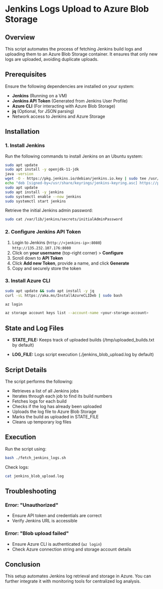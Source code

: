 # Jenkins Logs Upload to Azure Blob Storage
## Overview

This script automates the process of fetching Jenkins build logs and uploading them to an Azure Blob Storage container. It ensures that only new logs are uploaded, avoiding duplicate uploads.

## Prerequisites

Ensure the following dependencies are installed on your system:

- **Jenkins** (Running on a VM)
- **Jenkins API Token** (Generated from Jenkins User Profile)
- **Azure CLI** (For interacting with Azure Blob Storage)
- **jq** (Optional, for JSON parsing)
- Network access to Jenkins and Azure Storage

## Installation

### 1. Install Jenkins

Run the following commands to install Jenkins on an Ubuntu system:

```bash
sudo apt update
sudo apt install -y openjdk-11-jdk
java -version
wget -O - https://pkg.jenkins.io/debian/jenkins.io.key | sudo tee /usr/share/keyrings/jenkins-keyring.asc > /dev/null
echo "deb [signed-by=/usr/share/keyrings/jenkins-keyring.asc] https://pkg.jenkins.io/debian binary/" | sudo tee /etc/apt/sources.list.d/jenkins.list > /dev/null
sudo apt update
sudo apt install -y jenkins
sudo systemctl enable --now jenkins
sudo systemctl start jenkins
```

Retrieve the initial Jenkins admin password:

```bash
sudo cat /var/lib/jenkins/secrets/initialAdminPassword
```

### 2. Configure Jenkins API Token

1. Login to Jenkins (`http://<jenkins-ip>:8080`) `http://135.232.107.176:8080`
2. Click on **your username** (top-right corner) > **Configure**
3. Scroll down to **API Token**
4. Click **Add new Token**, provide a name, and click **Generate**
5. Copy and securely store the token

### 3. Install Azure CLI

```bash
sudo apt update && sudo apt install -y jq
curl -sL https://aka.ms/InstallAzureCLIDeb | sudo bash
```
```bash
az login
```
```bash
az storage account keys list --account-name <your-storage-account>
```
## State and Log Files

- **STATE_FILE:** Keeps track of uploaded builds (/tmp/uploaded_builds.txt by default)

- **LOG_FILE:** Logs script execution (./jenkins_blob_upload.log by default)


## Script Details

The script performs the following:

- Retrieves a list of all Jenkins jobs
- Iterates through each job to find its build numbers
- Fetches logs for each build
- Checks if the log has already been uploaded
- Uploads the log file to Azure Blob Storage
- Marks the build as uploaded in STATE_FILE
- Cleans up temporary log files

## Execution

Run the script using:

```bash
bash ./fetch_jenkins_logs.sh
```
Check logs:

```bash
cat jenkins_blob_upload.log
```
## Troubleshooting

### Error: "Unauthorized"

- Ensure API token and credentials are correct
- Verify Jenkins URL is accessible

### Error: "Blob upload failed"

- Ensure Azure CLI is authenticated (`az login`)
- Check Azure connection string and storage account details

## Conclusion

This setup automates Jenkins log retrieval and storage in Azure. You can further integrate it with monitoring tools for centralized log analysis.




